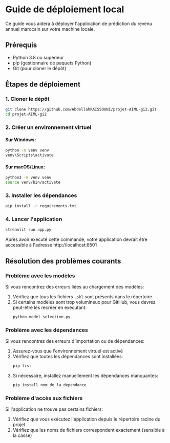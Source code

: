 # Guide de déploiement local

Ce guide vous aidera à déployer l'application de prédiction du revenu annuel marocain sur votre machine locale.

## Prérequis

- Python 3.8 ou supérieur
- pip (gestionnaire de paquets Python)
- Git (pour cloner le dépôt)

## Étapes de déploiement

### 1. Cloner le dépôt

```bash
git clone https://github.com/AbdellahRAISSOUNI/projet-AIML-gi2.git
cd projet-AIML-gi2
```

### 2. Créer un environnement virtuel

#### Sur Windows:

```bash
python -m venv venv
venv\Scripts\activate
```

#### Sur macOS/Linux:

```bash
python3 -m venv venv
source venv/bin/activate
```

### 3. Installer les dépendances

```bash
pip install -r requirements.txt
```

### 4. Lancer l'application

```bash
streamlit run app.py
```

Après avoir exécuté cette commande, votre application devrait être accessible à l'adresse http://localhost:8501

## Résolution des problèmes courants

### Problème avec les modèles

Si vous rencontrez des erreurs liées au chargement des modèles:

1. Vérifiez que tous les fichiers `.pkl` sont présents dans le répertoire
2. Si certains modèles sont trop volumineux pour GitHub, vous devrez peut-être les recréer en exécutant:
   ```bash
   python model_selection.py
   ```

### Problème avec les dépendances

Si vous rencontrez des erreurs d'importation ou de dépendances:

1. Assurez-vous que l'environnement virtuel est activé
2. Vérifiez que toutes les dépendances sont installées:
   ```bash
   pip list
   ```
3. Si nécessaire, installez manuellement les dépendances manquantes:
   ```bash
   pip install nom_de_la_dependance
   ```

### Problème d'accès aux fichiers

Si l'application ne trouve pas certains fichiers:

1. Vérifiez que vous exécutez l'application depuis le répertoire racine du projet
2. Vérifiez que les noms de fichiers correspondent exactement (sensible à la casse) 